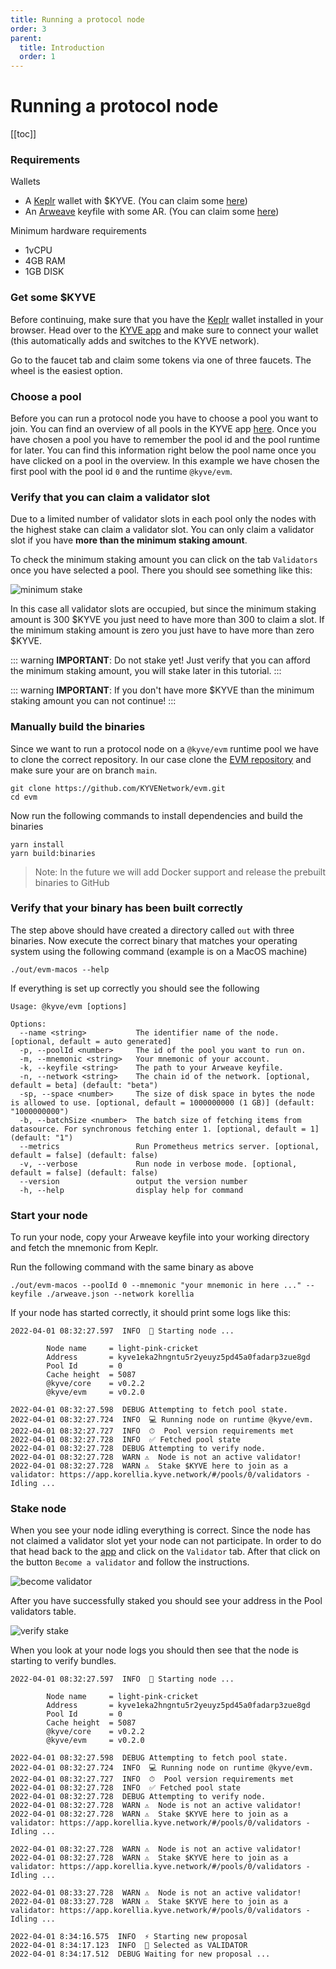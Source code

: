 ```yaml
---
title: Running a protocol node
order: 3
parent:
  title: Introduction
  order: 1
---
```


# Running a protocol node

[[toc]]

### Requirements

Wallets

- A [Keplr](https://keplr.app) wallet with $KYVE. (You can claim some [here](https://app.kyve.network/faucet))
- An [Arweave](https://arweave.org/) keyfile with some AR. (You can claim some [here](https://faucet.arweave.net/))

Minimum hardware requirements

- 1vCPU
- 4GB RAM
- 1GB DISK

### Get some $KYVE

Before continuing, make sure that you have the [Keplr](https://keplr.app) wallet installed in your browser. Head over to the [KYVE app](https://app.kyve.network) and make sure to connect your wallet (this automatically adds and switches to the KYVE network).

Go to the faucet tab and claim some tokens via one of three faucets. The wheel is the easiest option.

### Choose a pool

Before you can run a protocol node you have to choose a pool you want to join. You can find an overview of all pools
in the KYVE app [here](https://app.kyve.network/). Once you have chosen a pool you have to remember the pool id and the
pool runtime for later. You can find this information right below the pool name once you have clicked on a pool in the overview. In this example we have chosen the first pool with the pool id `0` and the runtime `@kyve/evm`.

### Verify that you can claim a validator slot

Due to a limited number of validator slots in each pool only the nodes with the highest stake can claim
a validator slot. You can only claim a validator slot if you have **more than the minimum staking amount**.

To check the minimum staking amount you can click on the tab `Validators` once you have selected a pool. There you should see something like this:

![minimum stake](/minimum_stake.png)

In this case all validator slots are occupied, but since the minimum staking amount is 300 $KYVE you just need to have more than 300 to claim a slot. If the minimum staking amount is zero you just have to have more than zero $KYVE.

::: warning
**IMPORTANT**: Do not stake yet! Just verify that you can afford the minimum staking amount, you will stake later in this tutorial.
:::

::: warning
**IMPORTANT**: If you don't have more $KYVE than the minimum staking amount you can not continue!
:::

### Manually build the binaries

Since we want to run a protocol node on a `@kyve/evm` runtime pool we have to clone the correct repository. In our
case clone the [EVM repository](https://github.com/KYVENetwork/evm) and make sure your are on branch `main`.

```
git clone https://github.com/KYVENetwork/evm.git
cd evm
```

Now run the following commands to install dependencies and build the binaries

```
yarn install
yarn build:binaries
```

> Note: In the future we will add Docker support and release the prebuilt binaries to GitHub

### Verify that your binary has been built correctly

The step above should have created a directory called `out` with three binaries. Now execute the correct binary that matches your operating system using the following command (example is on a MacOS machine)

```
./out/evm-macos --help
```

If everything is set up correctly you should see the following

```
Usage: @kyve/evm [options]

Options:
  --name <string>           The identifier name of the node. [optional, default = auto generated]
  -p, --poolId <number>     The id of the pool you want to run on.
  -m, --mnemonic <string>   Your mnemonic of your account.
  -k, --keyfile <string>    The path to your Arweave keyfile.
  -n, --network <string>    The chain id of the network. [optional, default = beta] (default: "beta")
  -sp, --space <number>     The size of disk space in bytes the node is allowed to use. [optional, default = 1000000000 (1 GB)] (default: "1000000000")
  -b, --batchSize <number>  The batch size of fetching items from datasource. For synchronous fetching enter 1. [optional, default = 1] (default: "1")
  --metrics                 Run Prometheus metrics server. [optional, default = false] (default: false)
  -v, --verbose             Run node in verbose mode. [optional, default = false] (default: false)
  --version                 output the version number
  -h, --help                display help for command
```

### Start your node

To run your node, copy your Arweave keyfile into your working directory and fetch the mnemonic from Keplr.

Run the following command with the same binary as above

```
./out/evm-macos --poolId 0 --mnemonic "your mnemonic in here ..." --keyfile ./arweave.json --network korellia
```

If your node has started correctly, it should print some logs like this:

```
2022-04-01 08:32:27.597  INFO  🚀 Starting node ...

        Node name     = light-pink-cricket
        Address       = kyve1eka2hngntu5r2yeuyz5pd45a0fadarp3zue8gd
        Pool Id       = 0
        Cache height  = 5087
        @kyve/core    = v0.2.2
        @kyve/evm     = v0.2.0

2022-04-01 08:32:27.598  DEBUG Attempting to fetch pool state.
2022-04-01 08:32:27.724  INFO  💻 Running node on runtime @kyve/evm.
2022-04-01 08:32:27.727  INFO  ⏱  Pool version requirements met
2022-04-01 08:32:27.728  INFO  ✅ Fetched pool state
2022-04-01 08:32:27.728  DEBUG Attempting to verify node.
2022-04-01 08:32:27.728  WARN ⚠️  Node is not an active validator!
2022-04-01 08:32:27.728  WARN ⚠️  Stake $KYVE here to join as a validator: https://app.korellia.kyve.network/#/pools/0/validators - Idling ...
```

### Stake node

When you see your node idling everything is correct. Since the node has not claimed a validator slot yet your node
can not participate. In order to do that head back to the [app](https://app.kyve.network) and click on the `Validator` tab.
After that click on the button `Become a validator` and follow the instructions.

![become validator](/become_validator.png)

After you have successfully staked you should see your address in the Pool validators table.

![verify stake](/verify_stake.png)

When you look at your node logs you should then see that the node is starting to verify bundles.

```
2022-04-01 08:32:27.597  INFO  🚀 Starting node ...

        Node name     = light-pink-cricket
        Address       = kyve1eka2hngntu5r2yeuyz5pd45a0fadarp3zue8gd
        Pool Id       = 0
        Cache height  = 5087
        @kyve/core    = v0.2.2
        @kyve/evm     = v0.2.0

2022-04-01 08:32:27.598  DEBUG Attempting to fetch pool state.
2022-04-01 08:32:27.724  INFO  💻 Running node on runtime @kyve/evm.
2022-04-01 08:32:27.727  INFO  ⏱  Pool version requirements met
2022-04-01 08:32:27.728  INFO  ✅ Fetched pool state
2022-04-01 08:32:27.728  DEBUG Attempting to verify node.
2022-04-01 08:32:27.728  WARN ⚠️  Node is not an active validator!
2022-04-01 08:32:27.728  WARN ⚠️  Stake $KYVE here to join as a validator: https://app.korellia.kyve.network/#/pools/0/validators - Idling ...

2022-04-01 08:32:27.728  WARN ⚠️  Node is not an active validator!
2022-04-01 08:32:27.728  WARN ⚠️  Stake $KYVE here to join as a validator: https://app.korellia.kyve.network/#/pools/0/validators - Idling ...

2022-04-01 08:33:27.728  WARN ⚠️  Node is not an active validator!
2022-04-01 08:33:27.728  WARN ⚠️  Stake $KYVE here to join as a validator: https://app.korellia.kyve.network/#/pools/0/validators - Idling ...

2022-04-01 8:34:16.575  INFO  ⚡️ Starting new proposal
2022-04-01 8:34:17.123  INFO  🧐 Selected as VALIDATOR
2022-04-01 8:34:17.512  DEBUG Waiting for new proposal ...
```
